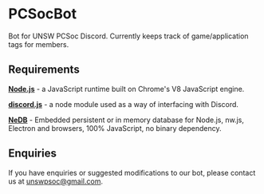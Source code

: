 # PCSocBot
Bot for UNSW PCSoc Discord. Currently keeps track of game/application tags for members.

## Requirements

**[Node.js](https://nodejs.org/en/)** - a JavaScript runtime built on Chrome's V8 JavaScript engine.

**[discord.js](https://github.com/hydrabolt/discord.js/)** - a node module used as a way of interfacing with Discord.

**[NeDB](https://github.com/louischatriot/nedb)** - Embedded persistent or in memory database for Node.js, nw.js, Electron and browsers, 100% JavaScript, no binary dependency.

## Enquiries

If you have enquiries or suggested modifications to our bot, please contact us at unswpsoc@gmail.com.
